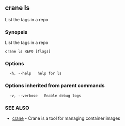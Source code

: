 ## crane ls

List the tags in a repo

### Synopsis

List the tags in a repo

```
crane ls REPO [flags]
```

### Options

```
  -h, --help   help for ls
```

### Options inherited from parent commands

```
  -v, --verbose   Enable debug logs
```

### SEE ALSO

* [crane](crane.md)	 - Crane is a tool for managing container images

